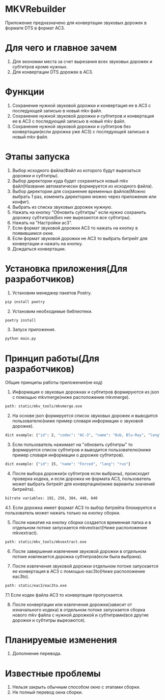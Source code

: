 # MKVRebuilder
 Приложение предназначено для конвертации звуковых дорожек в формате DTS в формат AC3.
 
 # Для чего и главное зачем
 1. Для экономии места за счет вырезания всех звуковых дорожек и субтитров кроме нужных.
 2. Для конвертации DTS дорожек в AC3.

# Функции

1. Сохранение нужной звуковой дорожки и конвертация ее в AC3 с последующей записью в новый mkv файл.
2. Сохранение нужной звуковой дорожки и субтитров и конвертация ее в AC3 с последующей записью в новый mkv файл.
3. Сохранение нужной звуковой дорожки и субтитров без конвертации(если дорожка уже AC3) с последующей записью в новый mkv файл. 


# Этапы запуска

1. Выбор исходного файла(Файл из которого будут вырезаться дорожки и субтитры).
2. Выбор директории куда будет сохраняться новый mkv файл(Название автоматически формируется из исходного файла).
3. Выбор директории для сохранение временных файлов(Можно выбрать 1 раз, изменить директорию можно через приложение или конфиг).
4. Выбрать из списка звуковых дорожек нужную.
5. Нажать на кнопку "Обновить субтитры" если нужно сохранить дорожку субтитров(Без нее вырезаются все субтитры).
6. Нажать на "Настройки ac3".
7. Если формат звуковой дорожки AC3 то нажать на кнопку в появившимся окне.
8. Если формат звуковой дорожки не AC3 то выбрать битрейт для конвертации и нажать на кнопку.
9. Дождаться конвертации.

# Установка приложения(Для разработчиков)

1. Установим менеджер пакетов Poetry.
```bash 
pip install poetry
```
2. Установим необходимые библиотеки.
```bash 
poetry install
```
3. Запуск приложения.
```bash 
python main.py
```

# Принцип работы(Для разработчиков)
Общие принципы работы приложения(не код)

1. Информация о звуковых дорожках и субтитров формируются из json с помощью mkvmerge(ниже расположение mkvmerge).
```bash 
path: static/mkv_tools/mkvmerge.exe
```
2. На основе json формируется список звуковых дорожек и выводится пользователю(ниже пример словаря информации о звуковой дорожке).
```bash 
dict example: {"id": 2, "codec": "AC-3", "name": "Dub, Blu-Ray", "lang": "rus"}
```
3. Если пользователь нажимает на "обновить субтитры" то формируется список субтитров и выводится пользователю(ниже пример словаря информации о дорожке субтитров).
```bash 
dict example: {"id": 15, "name": "Forced", "lang": "rus"}
```
4. После выбора дорожки(и субтитров если выбраны), происходит проверка кодека, и если дорожка не формата AC3, пользователь может выбрать битрейт для конвертации(ниже варианты значений битрейта).
```bash 
bitrate variables: 192, 256, 384, 448, 640
```
4.1. Если дорожка имеет формат AC3 то выбор битрейта блокируется и пользователь может нажать только на кнопку сборки.

5. После нажатия на кнопку сборки создается временная папка и в отдельном потоке запускается mkvextract(Ниже расположение mkvextract).
```bash 
path: static/mkv_tools/mkvextract.exe
```
6. После завершения извлечения звуковой дорожки в отдельном потоке извлекается дорожка субтитров(если была выбрана).

7. После извлечения звуковой дорожки отдельном потоке запускается ее конвертация в AC3 с помощью eac3to(Ниже расположение eac3to).
```bash 
path: static/eac3/eac3to.exe
```
7.1 Если кодек файла AC3 то конвертация пропускается.

8. После конвертации или извлечения дорожки(зависит от изначального кодека) в отдельном потоке запускается сборка нового mkv файла с нужной дорожкой и субтитрами(все другие дорожки и субтитры вырезаются). 

# Планируемые изменения


1. Дополнение перевода.


# Известные проблемы

1. Нельзя закрыть обычным способом окно с этапами сборки.
2. Не полный перевод окна сборки.

